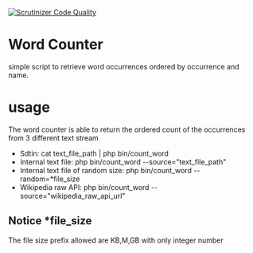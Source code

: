 [![Scrutinizer Code Quality](https://scrutinizer-ci.com/g/mauipipe/word_counter/badges/quality-score.png?b=master)](https://scrutinizer-ci.com/g/mauipipe/word_counter/?branch=master)


# Word Counter
simple script to retrieve word occurrences ordered by occurrence and name.

# usage

The word counter is able to return the ordered count of the occurrences from 3 different text stream
* Sdtin: cat text_file_path | php bin/count_word
* Internal text file: php bin/count_word --source="text_file_path"
* Internal text file of random size: php bin/count_word --random=*file_size
* Wikipedia raw API: php bin/count_word --source="wikipedia_raw_api_url"

## Notice *file_size
The file size prefix allowed are KB,M,GB with only integer number

